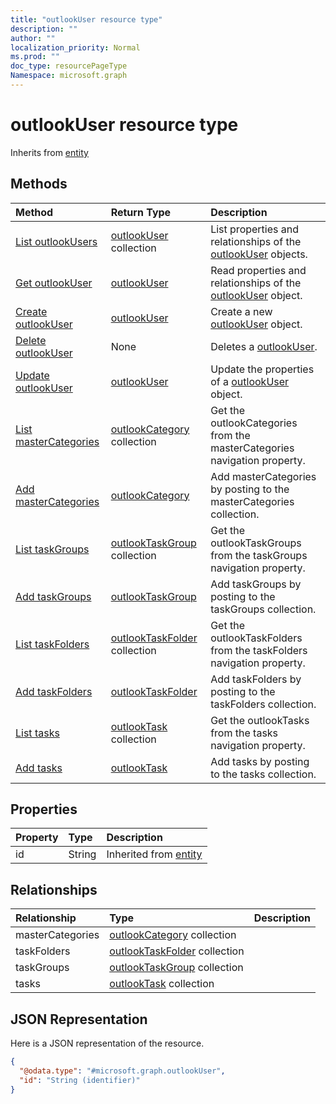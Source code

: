 ```yaml
---
title: "outlookUser resource type"
description: ""
author: ""
localization_priority: Normal
ms.prod: ""
doc_type: resourcePageType
Namespace: microsoft.graph
---
```



# outlookUser resource type




Inherits from [entity](../resources/entity.md)

## Methods
|Method|Return Type|Description|
|:---|:---|:---|
|[List outlookUsers](../api/outlookuser-list.md)|[outlookUser](../resources/outlookUser.md) collection|List properties and relationships of the [outlookUser](../resources/outlookuser.md) objects.|
|[Get outlookUser](../api/outlookuser-get.md)|[outlookUser](../resources/outlookUser.md)|Read properties and relationships of the [outlookUser](../resources/outlookuser.md) object.|
|[Create outlookUser](../api/outlookuser-create.md)|[outlookUser](../resources/outlookUser.md)|Create a new [outlookUser](../resources/outlookuser.md) object.|
|[Delete outlookUser](../api/outlookuser-delete.md)|None|Deletes a [outlookUser](../resources/outlookuser.md).|
|[Update outlookUser](../api/outlookuser-update.md)|[outlookUser](../resources/outlookUser.md)|Update the properties of a [outlookUser](../resources/outlookuser.md) object.|
|[List masterCategories](../api/outlookuser-list-mastercategories.md)|[outlookCategory](../resources/outlookCategory.md) collection|Get the outlookCategories from the masterCategories navigation property.|
|[Add masterCategories](../api/outlookuser-post-mastercategories.md)|[outlookCategory](../resources/outlookCategory.md)|Add masterCategories by posting to the masterCategories collection.|
|[List taskGroups](../api/outlookuser-list-taskgroups.md)|[outlookTaskGroup](../resources/outlookTaskGroup.md) collection|Get the outlookTaskGroups from the taskGroups navigation property.|
|[Add taskGroups](../api/outlookuser-post-taskgroups.md)|[outlookTaskGroup](../resources/outlookTaskGroup.md)|Add taskGroups by posting to the taskGroups collection.|
|[List taskFolders](../api/outlookuser-list-taskfolders.md)|[outlookTaskFolder](../resources/outlookTaskFolder.md) collection|Get the outlookTaskFolders from the taskFolders navigation property.|
|[Add taskFolders](../api/outlookuser-post-taskfolders.md)|[outlookTaskFolder](../resources/outlookTaskFolder.md)|Add taskFolders by posting to the taskFolders collection.|
|[List tasks](../api/outlookuser-list-tasks.md)|[outlookTask](../resources/outlookTask.md) collection|Get the outlookTasks from the tasks navigation property.|
|[Add tasks](../api/outlookuser-post-tasks.md)|[outlookTask](../resources/outlookTask.md)|Add tasks by posting to the tasks collection.|

## Properties
|Property|Type|Description|
|:---|:---|:---|
|id|String| Inherited from [entity](../resources/entity.md)|

## Relationships
|Relationship|Type|Description|
|:---|:---|:---|
|masterCategories|[outlookCategory](../resources/outlookCategory.md) collection||
|taskFolders|[outlookTaskFolder](../resources/outlookTaskFolder.md) collection||
|taskGroups|[outlookTaskGroup](../resources/outlookTaskGroup.md) collection||
|tasks|[outlookTask](../resources/outlookTask.md) collection||

## JSON Representation
Here is a JSON representation of the resource.
<!-- {
  "blockType": "resource",
  "keyProperty": "id",
  "@odata.type": "microsoft.graph.outlookUser",
  "baseType": "microsoft.graph.entity",
  "openType": false
}
-->
``` json
{
  "@odata.type": "#microsoft.graph.outlookUser",
  "id": "String (identifier)"
}
```

